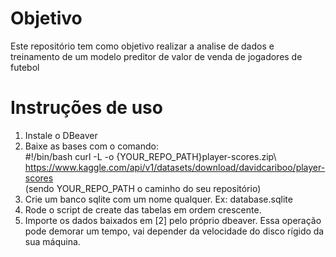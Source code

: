 # Objetivo
Este repositório tem como objetivo realizar a analise de dados e treinamento de um modelo preditor de valor de venda de jogadores de futebol 
# Instruções de uso
1.  Instale o DBeaver  
2. Baixe as bases com o comando:  
  #!/bin/bash curl -L -o {YOUR_REPO_PATH}player-scores.zip\ https://www.kaggle.com/api/v1/datasets/download/davidcariboo/player-scores  
  (sendo YOUR_REPO_PATH o caminho do seu repositório)  
3.  Crie um banco sqlite com um nome qualquer. Ex: database.sqlite  
4.  Rode o script de create das tabelas em ordem crescente.  
5.  Importe os dados baixados em [2] pelo próprio dbeaver. Essa operação pode demorar um tempo, vai depender da velocidade do disco rígido da sua máquina.  
